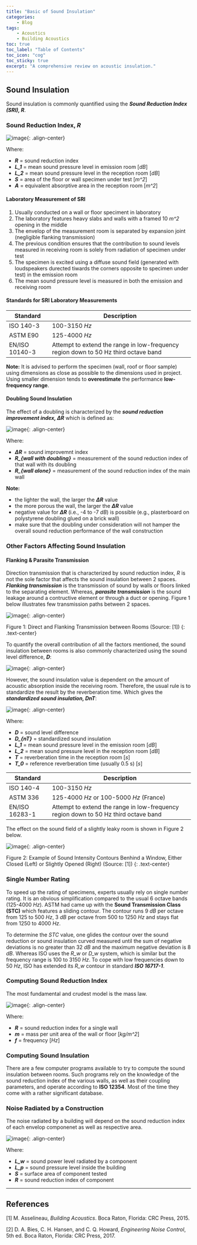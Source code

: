 ```yaml
---
title: "Basic of Sound Insulation"
categories:
    - Blog
tags:
    - Acoustics
    - Building Acoustics
toc: true
toc_label: "Table of Contents"
toc_icon: "cog"
toc_sticky: true
excerpt: "A comprehensive review on acoustic insulation."
---
```


## Sound Insulation
Sound insulation is commonly quantified using the ***Sound Reduction Index (SRI), R***.

### Sound Reduction Index, *R*

![image](https://user-images.githubusercontent.com/79191009/167237595-4667a1e3-4e60-4462-b86c-9b31cdf95664.png){: .align-center}

Where:
  - ***R***     = sound reduction index 
  - ***L_1***   = mean sound pressure level in emission room [*dB*]
  - ***L_2***   = mean sound pressure level in the reception room [*dB*]
  - ***S***     = area of the floor or wall specimen under test [*m^2*]
  - ***A***     = equivalent absorptive area in the reception room [*m^2*]

#### Laboratory Measurement of SRI
  1. Usually conducted on a wall or floor speciment in laboratory
  2. The laboratory features heavy slabs and walls with a framed 10 *m^2* opening in the middle
  3. The envelop of the measurement room is separated by expansion joint (negligible flanking transmission)
  4. The previous condition ensures that the contribution to sound levels measured in receiving room is solely from radiation of specimen under test
  5. The specimen is excited using a diffuse sound field (generated with loudspeakers durected tiwards the corners opposite to specimen under test) in the emission room
  6. The mean sound pressure level is measured in both the emission and receiving room

#### Standards for SRI Laboratory Measurements

| Standard | Description |
|----------|-------------|
| ISO 140-3 | 100-3150 *Hz* |
| ASTM E90 | 125-4000 *Hz* |
| EN/ISO 10140-3 | Attempt to extend the range in low-frequency region down to 50 Hz third octave band |

**Note:** It is advised to perform the specimen (wall, roof or floor sample) using dimensions as close as possible to the dimensions used in project. Using smaller dimension tends to **overestimate** the performance  **low-frequency range**.

#### Doubling Sound Insulation
The effect of a doubling is characterized by the ***sound reduction improvement index, ΔR*** which is defined as:

![image](https://user-images.githubusercontent.com/79191009/167238377-25ee52d5-7efd-4dbc-bdd7-ed6a96936857.png){: .align-center}

Where:
  - ***ΔR***                      = sound improvemnt index
  - ***R_{wall with doubling}***  = measurement of the sound reduction index of that wall with its doubling
  - ***R_{wall alone}***          = measurement of the sound reduction index of the main wall

**Note:**
  - the lighter the wall, the larger the ***ΔR*** value
  - the more porous the wall, the larger the ***ΔR*** value
  - negative value for ***ΔR*** (i.e., -4 to -7 *dB*) is possible (e.g., plasterboard on polystyrene doubling glued on a brick wall)
  - make sure that the doubling under consideration will not hamper the overall sound reduction performance of the wall construction 

### Other Factors Affecting Sound Insulation
#### Flanking & Parasite Transmission
Direction transmission that is characterized by sound reduction index, *R* is not the sole factor that affects the sound insulation between 2 spaces. ***Flanking transmission*** is the transmission of sound by walls or floors linked to the separating element. Whereas, ***parasite transmission*** is the sound leakage around a contructive element or through a duct or opening. Figure 1 below illustrates few transmission paths between 2 spaces.

![image](https://user-images.githubusercontent.com/79191009/167239072-c6bee032-05e7-42e9-91c9-9edec3839ec9.png){: .align-center}

Figure 1: Direct and Flanking Transmission between Rooms (Source: [1])
{: .text-center}

To quantify the overall contribution of all the factors mentioned, the sound insulation between rooms is also commonly characterized using the sound level difference, ***D***:

![image](https://user-images.githubusercontent.com/79191009/167239183-c9f3d33b-fb76-466a-a275-dd4dabfeb321.png){: .align-center}

However, the sound insulation value is dependent on the amount of acoustic absorption inside the receiving room. Therefore, the usual rule is to standardize the result by the reverberation time. Which gives the ***standardized sound insulation, DnT***:

![image](https://user-images.githubusercontent.com/79191009/167239269-a230fda5-b643-4ee9-85d8-298d0b76e8f0.png){: .align-center}

Where:
  - ***D***       = sound level difference
  - ***D_{nT}***  = standardized sound insulation
  - ***L_1***     = mean sound pressure level in the emission room [*dB*]
  - ***L_2***     = mean sound pressure level in the reception room [*dB*]
  - ***T***       = reverberation time in the reception room [*s*]
  - ***T_0***     = reference reverberation time (usually 0.5 s) [*s*]

| Standard | Description |
|----------|-------------|
| ISO 140-4 | 100-3150 *Hz* |
| ASTM 336 | 125-4000 *Hz* or 100-5000 *Hz* (France) |
| EN/ISO 16283-1 | Attempt to extend the range in low-frequency region down to 50 Hz third octave band |

The effect on the sound field of a slightly leaky room is shown in Figure 2 below.

![image](https://user-images.githubusercontent.com/79191009/167239523-5d432b5e-3d25-4d93-ac7d-590120d1ca36.png){: .align-center}

Figure 2: Example of Sound Intensity Contours Benhind a Window, Either Closed (Left) or Slightly Opened (Right) (Source: [1])
{: .text-center}

### Single Number Rating
To speed up the rating of specimens, experts usually rely on single number rating. It is an obvious simplification compared to the usual 6 octave bands (125-4000 *Hz*). ASTM had came up with the **Sound Transmission Class (STC)** which features a sliding contour. The contour runs 9 *dB* per octave from 125 to 500 *Hz*, 3 *dB* per octave from 500 to 1250 *Hz* and stays flat from 1250 to 4000 *Hz*. 

To determine the *STC* value, one glides the contour over the sound reduction or sound insulation curved measured until the sum of negative deviations is no greater than 32 *dB* and the maximum negative deviation is 8 *dB*. Whereas ISO uses the *R_w* or *D_w* system, which is similar but the frequency range is 100 to 3150 *Hz*. To cope with low frequencies down to 50 *Hz*, ISO has extended its *R_w* contour in standard ***ISO 16717-1***.

### Computing Sound Reduction Index
The most fundamental and crudest model is the mass law.

![image](https://user-images.githubusercontent.com/79191009/167240075-0cfa47d4-a716-4074-98f7-d11f31d8bd29.png){: .align-center}

Where:
  - ***R*** = sound reduction index for a single wall
  - ***m*** = mass per unit area of the wall or floor [*kg/m^2*]
  - ***f*** = frequency [*Hz*]

### Computing Sound Insulation
There are a few computer programs available to try to compute the sound insulation between rooms. Such programs rely on the knowledge of the sound reduction index of the various walls, as well as their coupling parameters, and operate according to **ISO 12354**. Most of the time they come with a rather significant database.

### Noise Radiated by a Construction
The noise radiated by a building will depend on the sound reduction index of each envelop componenet as well as respective area.

![image](https://user-images.githubusercontent.com/79191009/167240273-7eff3d36-949e-4dda-ac51-7e374d498750.png){: .align-center}

Where:
  - ***L_w*** = sound power level radiated by a component
  - ***L_p*** = sound pressure level inside the building
  - ***S*** = surface area of component tested
  - ***R*** = sound reduction index of component

---
## References
[1] M. Asselineau, *Building Acoustics*. Boca Raton, Florida: CRC Press, 2015.

[2] D. A. Bies, C. H. Hansen, and C. Q. Howard, *Engineering Noise Control*, 5th ed. Boca Raton, Florida: CRC Press, 2017.
